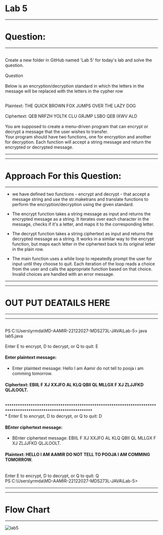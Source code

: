 
# Lab 5
*******************
# Question:
*******************

<br> Create a new folder in GitHub named 'Lab 5' for today's lab and solve the question.
<br> 
<br> Question
<br> 
<br> Below is an encryption/decryption standard in which the letters in the message will be replaced with the letters in the cypher row

<br> Plaintext:  THE QUICK BROWN FOX JUMPS OVER THE LAZY DOG
<br> 
<br> Ciphertext: QEB NRFZH YOLTK CLU GRJMP LSBO QEB IXWV ALD
<br> 
<br> You are supposed to create a menu-driven program that can encrypt or decrypt a message that the user wishes to transfer.
<br> Your program should have two functions, one for encryption and another for decryption. Each function will accept a string message and return the encrypted or decrypted message.

**************************************************************************************************************************************************************************************

*******************************
# Approach For this Question:
******************************
* we have defined two functions - encrypt and decrypt - that accept a message string and use the str.maketrans and translate functions to perform the encryption/decryption using the given standard.

* The encrypt function takes a string message as input and returns the encrypted message as a string. It iterates over each character in the message, checks if it's a letter, and maps it to the corresponding letter.

* The decrypt function takes a string ciphertext as input and returns the decrypted message as a string. It works in a similar way to the encrypt function, but maps each letter in the ciphertext back to its original letter in the plain row.

* The main function uses a while loop to repeatedly prompt the user for input until they choose to quit. Each iteration of the loop reads a choice from the user and calls the appropriate function based on that choice. Invalid choices are handled with an error message.

*******************************************************************************************************************************************************************************************
 
 
 ****************************
 # OUT PUT DEATAILS HERE
 ****************************

**************************************************************************************************************
<br>  PS C:\Users\yrmda\MD-AAMIR-22122027-MDS273L-JAVA\Lab-5> java lab5.java
<br> 
<br> Enter E to encrypt, D to decrypt, or Q to quit: E
#### Enter plaintext message:
* Enter plaintext message: Hello I am Aamir do not tell to pooja i am comming tomorrow. 
#### Ciphertext: EBIIL F XJ XXJFO AL KLQ QBII QL MLLGX F XJ ZLJJFKD QLJLOOLT.
<br> 
****************************************************************************************************************
<br> 
*  Enter E to encrypt, D to decrypt, or Q to quit: D

#### BEnter ciphertext message: 
* BEnter ciphertext message: EBIIL F XJ XXJFO AL KLQ QBII QL MLLGX F XJ ZLJJFKD QLJLOOLT.
 
#### Plaintext: HELLO I AM AAMIR DO NOT TELL TO POOJA I AM COMMING TOMORROW.

<br> Enter E to encrypt, D to decrypt, or Q to quit: Q
<br> PS C:\Users\yrmda\MD-AAMIR-22122027-MDS273L-JAVA\Lab-5>

*******************************************************************************************************************************


***************************
# Flow Chart
***************************




![lab5](https://github.com/mdaamir6870/MD-AAMIR-22122027-MDS273L-JAVA/assets/97155542/91d66cfb-3107-4189-ac5f-a30cb03258dc)


